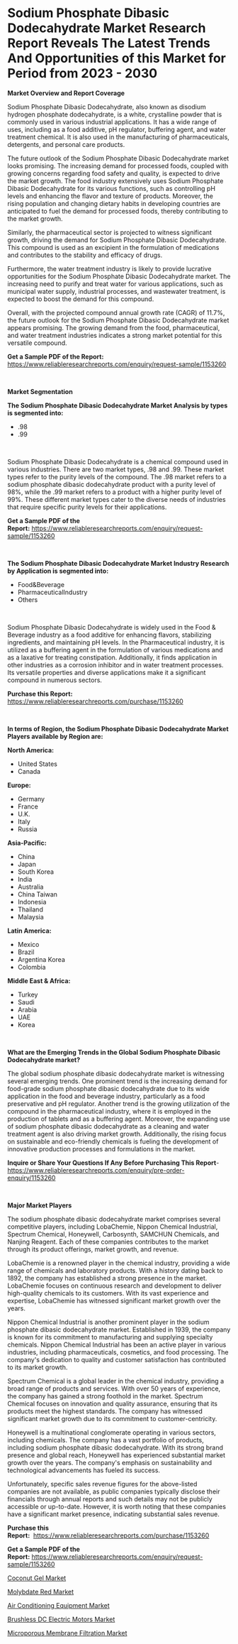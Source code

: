 <p><h1>Sodium Phosphate Dibasic Dodecahydrate Market Research Report Reveals The Latest Trends And Opportunities of this Market for Period from 2023 - 2030</h1></p><p><strong>Market Overview and Report Coverage</strong></p>
<p><p>Sodium Phosphate Dibasic Dodecahydrate, also known as disodium hydrogen phosphate dodecahydrate, is a white, crystalline powder that is commonly used in various industrial applications. It has a wide range of uses, including as a food additive, pH regulator, buffering agent, and water treatment chemical. It is also used in the manufacturing of pharmaceuticals, detergents, and personal care products.</p><p>The future outlook of the Sodium Phosphate Dibasic Dodecahydrate market looks promising. The increasing demand for processed foods, coupled with growing concerns regarding food safety and quality, is expected to drive the market growth. The food industry extensively uses Sodium Phosphate Dibasic Dodecahydrate for its various functions, such as controlling pH levels and enhancing the flavor and texture of products. Moreover, the rising population and changing dietary habits in developing countries are anticipated to fuel the demand for processed foods, thereby contributing to the market growth.</p><p>Similarly, the pharmaceutical sector is projected to witness significant growth, driving the demand for Sodium Phosphate Dibasic Dodecahydrate. This compound is used as an excipient in the formulation of medications and contributes to the stability and efficacy of drugs.</p><p>Furthermore, the water treatment industry is likely to provide lucrative opportunities for the Sodium Phosphate Dibasic Dodecahydrate market. The increasing need to purify and treat water for various applications, such as municipal water supply, industrial processes, and wastewater treatment, is expected to boost the demand for this compound.</p><p>Overall, with the projected compound annual growth rate (CAGR) of 11.7%, the future outlook for the Sodium Phosphate Dibasic Dodecahydrate market appears promising. The growing demand from the food, pharmaceutical, and water treatment industries indicates a strong market potential for this versatile compound.</p></p>
<p><strong>Get a Sample PDF of the Report:</strong> <a href="https://www.reliableresearchreports.com/enquiry/request-sample/1153260">https://www.reliableresearchreports.com/enquiry/request-sample/1153260</a></p>
<p>&nbsp;</p>
<p><strong>Market Segmentation</strong></p>
<p><strong>The Sodium Phosphate Dibasic Dodecahydrate Market Analysis by types is segmented into:</strong></p>
<p><ul><li>.98</li><li>.99</li></ul></p>
<p>&nbsp;</p>
<p><p>Sodium Phosphate Dibasic Dodecahydrate is a chemical compound used in various industries. There are two market types, .98 and .99. These market types refer to the purity levels of the compound. The .98 market refers to a sodium phosphate dibasic dodecahydrate product with a purity level of 98%, while the .99 market refers to a product with a higher purity level of 99%. These different market types cater to the diverse needs of industries that require specific purity levels for their applications.</p></p>
<p><strong>Get a Sample PDF of the Report:</strong>&nbsp;<a href="https://www.reliableresearchreports.com/enquiry/request-sample/1153260">https://www.reliableresearchreports.com/enquiry/request-sample/1153260</a></p>
<p>&nbsp;</p>
<p><strong>The Sodium Phosphate Dibasic Dodecahydrate Market Industry Research by Application is segmented into:</strong></p>
<p><ul><li>Food&Beverage</li><li>PharmaceuticalIndustry</li><li>Others</li></ul></p>
<p>&nbsp;</p>
<p><p>Sodium Phosphate Dibasic Dodecahydrate is widely used in the Food & Beverage industry as a food additive for enhancing flavors, stabilizing ingredients, and maintaining pH levels. In the Pharmaceutical industry, it is utilized as a buffering agent in the formulation of various medications and as a laxative for treating constipation. Additionally, it finds application in other industries as a corrosion inhibitor and in water treatment processes. Its versatile properties and diverse applications make it a significant compound in numerous sectors.</p></p>
<p><strong>Purchase this Report:</strong>&nbsp; <a href="https://www.reliableresearchreports.com/purchase/1153260">https://www.reliableresearchreports.com/purchase/1153260</a></p>
<p>&nbsp;</p>
<p><strong>In terms of Region, the Sodium Phosphate Dibasic Dodecahydrate Market Players available by Region are:</strong></p>
<p>
    <p> <strong> North America: </strong>
        <ul>
            <li>United States</li>
            <li>Canada</li>
        </ul>
        </p> 
    <p> <strong> Europe: </strong>
        <ul>
            <li>Germany</li>
            <li>France</li>
            <li>U.K.</li>
            <li>Italy</li>
            <li>Russia</li>
        </ul>
        </p> 
    <p> <strong> Asia-Pacific: </strong>
        <ul>
            <li>China</li>
            <li>Japan</li>
            <li>South Korea</li>
            <li>India</li>
            <li>Australia</li>
            <li>China Taiwan</li>
            <li>Indonesia</li>
            <li>Thailand</li>
            <li>Malaysia</li>
        </ul>
        </p> 
    <p> <strong> Latin America: </strong>
        <ul>
            <li>Mexico</li>
            <li>Brazil</li>
            <li>Argentina Korea</li>
            <li>Colombia</li>
        </ul>
        </p> 
    <p> <strong> Middle East & Africa: </strong>
        <ul>
            <li>Turkey</li>
            <li>Saudi</li>
            <li>Arabia</li>
            <li>UAE</li>
            <li>Korea</li>
        </ul>
    </p>
    </p>
<p>&nbsp;</p>
<p><strong>What are the Emerging Trends in the Global Sodium Phosphate Dibasic Dodecahydrate market?</strong></p>
<p><p>The global sodium phosphate dibasic dodecahydrate market is witnessing several emerging trends. One prominent trend is the increasing demand for food-grade sodium phosphate dibasic dodecahydrate due to its wide application in the food and beverage industry, particularly as a food preservative and pH regulator. Another trend is the growing utilization of the compound in the pharmaceutical industry, where it is employed in the production of tablets and as a buffering agent. Moreover, the expanding use of sodium phosphate dibasic dodecahydrate as a cleaning and water treatment agent is also driving market growth. Additionally, the rising focus on sustainable and eco-friendly chemicals is fueling the development of innovative production processes and formulations in the market.</p></p>
<p><strong>Inquire or Share Your Questions If Any Before Purchasing This Report</strong>- <a href="https://www.reliableresearchreports.com/enquiry/pre-order-enquiry/1153260">https://www.reliableresearchreports.com/enquiry/pre-order-enquiry/1153260</a></p>
<p>&nbsp;</p>
<p><strong>Major Market Players</strong></p>
<p><p>The sodium phosphate dibasic dodecahydrate market comprises several competitive players, including LobaChemie, Nippon Chemical Industrial, Spectrum Chemical, Honeywell, Carbosynth, SAMCHUN Chemicals, and Nanjing Reagent. Each of these companies contributes to the market through its product offerings, market growth, and revenue.</p><p>LobaChemie is a renowned player in the chemical industry, providing a wide range of chemicals and laboratory products. With a history dating back to 1892, the company has established a strong presence in the market. LobaChemie focuses on continuous research and development to deliver high-quality chemicals to its customers. With its vast experience and expertise, LobaChemie has witnessed significant market growth over the years.</p><p>Nippon Chemical Industrial is another prominent player in the sodium phosphate dibasic dodecahydrate market. Established in 1939, the company is known for its commitment to manufacturing and supplying specialty chemicals. Nippon Chemical Industrial has been an active player in various industries, including pharmaceuticals, cosmetics, and food processing. The company's dedication to quality and customer satisfaction has contributed to its market growth.</p><p>Spectrum Chemical is a global leader in the chemical industry, providing a broad range of products and services. With over 50 years of experience, the company has gained a strong foothold in the market. Spectrum Chemical focuses on innovation and quality assurance, ensuring that its products meet the highest standards. The company has witnessed significant market growth due to its commitment to customer-centricity.</p><p>Honeywell is a multinational conglomerate operating in various sectors, including chemicals. The company has a vast portfolio of products, including sodium phosphate dibasic dodecahydrate. With its strong brand presence and global reach, Honeywell has experienced substantial market growth over the years. The company's emphasis on sustainability and technological advancements has fueled its success.</p><p>Unfortunately, specific sales revenue figures for the above-listed companies are not available, as public companies typically disclose their financials through annual reports and such details may not be publicly accessible or up-to-date. However, it is worth noting that these companies have a significant market presence, indicating substantial sales revenue.</p></p>
<p><strong>Purchase this Report:</strong>&nbsp;&nbsp;<a href="https://www.reliableresearchreports.com/purchase/1153260">https://www.reliableresearchreports.com/purchase/1153260</a></p>
<p></p>
<p><strong>Get a Sample PDF of the Report:</strong>&nbsp;<a href="https://www.reliableresearchreports.com/enquiry/request-sample/1153260">https://www.reliableresearchreports.com/enquiry/request-sample/1153260</a></p>
<p><p><a href="https://medium.com/@sainreportprime/coconut-gel-market-size-cagr-trends-2024-2030-c3dfa5e26155">Coconut Gel Market</a></p><p><a href="https://github.com/FassouRP/Market-Research-Report-List-1/blob/main/molybdate-red-market.md">Molybdate Red Market</a></p><p><a href="https://medium.com/@abdulkazi7580/decoding-air-conditioning-equipment-market-metrics-market-share-trends-and-growth-patterns-8056a3a4968e">Air Conditioning Equipment Market</a></p><p><a href="https://medium.com/@ryansai15420/brushless-dc-electric-motors-market-insight-market-trends-growth-forecasted-from-2023-to-2030-4ded42bead99">Brushless DC Electric Motors Market</a></p><p><a href="https://github.com/ashepherd82/Market-Research-Report-List-1/blob/main/microporous-membrane-filtration-market.md">Microporous Membrane Filtration Market</a></p></p>